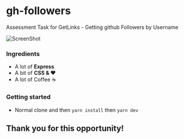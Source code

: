 # gh-followers
Assessment Task for GetLinks - Getting github Followers by Username

![ScreenShot](https://user-images.githubusercontent.com/2276565/45339793-3c9aed00-b5be-11e8-9151-0e6d7502d989.png)


### Ingredients
- A lot of **Express**
- A bit of **CSS & ❤️**
- A lot of Coffee ☕️

### Getting started
- Normal clone and then ```yarn install``` then ```yarn dev```

## Thank you for this opportunity!

